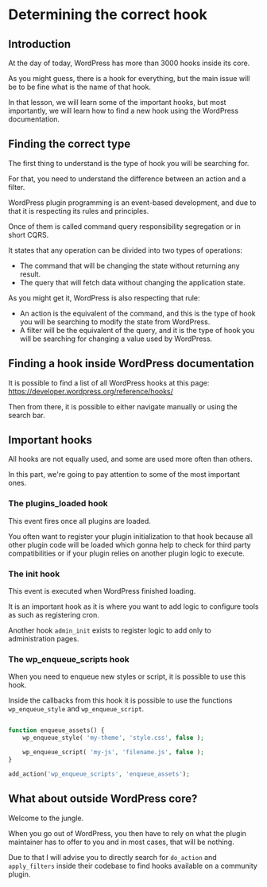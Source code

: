 
# Determining the correct hook

## Introduction

At the day of today, WordPress has more than 3000 hooks inside its core.

As you might guess, there is a hook for everything, but the main issue will be to be fine what is the name of that hook.

In that lesson, we will learn some of the important hooks, but most importantly, we will learn how to find a new hook using the WordPress documentation.


## Finding the correct type

The first thing to understand is the type of hook you will be searching for.

For that, you need to understand the difference between an action and a filter.

WordPress plugin programming is an event-based development, and due to that it is respecting its rules and principles.

Once of them is called command query responsibility segregation or in short CQRS.

It states that any operation can be divided into two types of operations:
- The command that will be changing the state without returning any result.
- The query that will fetch data without changing the application state.

As you might get it, WordPress is also respecting that rule:
- An action is the equivalent of the command, and this is the type of hook you will be searching to modify the state from WordPress.
- A filter will be the equivalent of the query, and it is the type of hook you will be searching for changing a value used by WordPress.

## Finding a hook inside WordPress documentation 

It is possible to find a list of all WordPress hooks at this page: https://developer.wordpress.org/reference/hooks/

Then from there, it is possible to either navigate manually or using the search bar.

## Important hooks

All hooks are not equally used, and some are used more often than others.

In this part, we're going to pay attention to some of the most important ones.

### The plugins_loaded hook

This event fires once all plugins are loaded.

You often want to register your plugin initialization to that hook because all other plugin code will be loaded which gonna help to check for third party compatibilities or if your plugin relies on another plugin logic to execute.

### The init hook

This event is executed when WordPress finished loading.

It is an important hook as it is where you want to add logic to configure tools as such as registering cron.

Another hook `admin_init` exists to register logic to add only to administration pages.

### The wp_enqueue_scripts hook

When you need to enqueue new styles or script, it is possible to use this hook.

Inside the callbacks from this hook it is possible to use the functions `wp_enqueue_style` and `wp_enqueue_script`.

```php

function enqueue_assets() {
    wp_enqueue_style( 'my-theme', 'style.css', false );

    wp_enqueue_script( 'my-js', 'filename.js', false );
}

add_action('wp_enqueue_scripts', 'enqueue_assets');

```

## What about outside WordPress core?

Welcome to the jungle. 

When you go out of WordPress, you then have to rely on what the plugin maintainer has to offer to you and in most cases, that will be nothing.

Due to that I will advise you to directly search for `do_action` and `apply_filters` inside their codebase to find hooks available on a community plugin.
